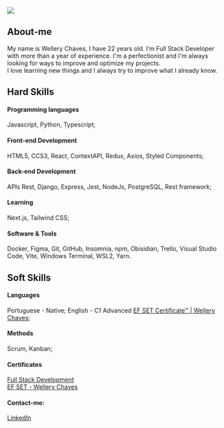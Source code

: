 <!-- I think this was a good idea -->
<img src="https://i.imgur.com/IbGC3S5.png"/>
<!-- I think this was a good idea -->

## About-me
My name is Wellery Chaves, I have 22 years old. I’m Full Stack Developer with more than a year of experience. 
I'm a perfectionist and I'm always looking for ways to improve and optimize my projects.  
I love learning new things and I always try to improve what I already know.

## Hard Skills

#### Programming languages
Javascript, Python, Typescript;

#### Front-end Development
HTML5, CCS3, React, ContextAPI, Redux, Axios, Styled Components;

#### Back-end Development
APIs Rest, Django, Express, Jest, NodeJs, PostgreSQL, Rest framework;

#### Learning
Next.js, Tailwind CSS;

#### Software & Tools
Docker, Figma, Git, GitHub, Insomnia, npm, Obisidian, Trello, Visual Studio Code, Vite, Windows Terminal, WSL2, Yarn.

## Soft Skills

#### Languages
Portuguese - Native;
English - C1 Advanced [EF SET Certificate™ | Wellery Chaves](https://www.efset.org/cert/HiedgU);

#### Methods
Scrum, Kanban;


#### Certificates
[Full Stack Development](https://drive.google.com/file/d/1k_Pk5_K5XqAo86skf_syW1SIXv3DnH4l/viewusp=share_link)
<br>
[EF SET - Wellery Chaves](https://www.efset.org/cert/HiedgU)

#### Contact-me:
[LinkedIn](https://www.linkedin.com/in/wellerychaves/)
